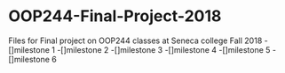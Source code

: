 # OOP244-Final-Project-2018
Files for Final project on OOP244 classes at Seneca college
Fall 2018
-[]milestone 1
-[]milestone 2
-[]milestone 3
-[]milestone 4
-[]milestone 5
-[]milestone 6

